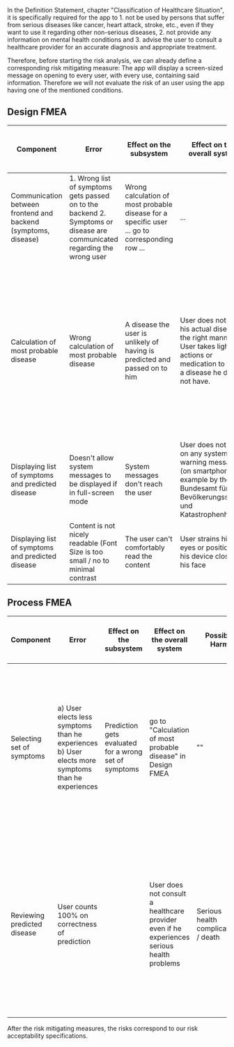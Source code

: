 In the Definition Statement, chapter "Classification of Healthcare Situation",
it is specifically required for the app to 1. not be used by persons that suffer from serious diseases like cancer, heart attack, stroke, etc., 
even if they want to use it regarding other non-serious diseases,
2. not provide any information on mental health conditions and 
3. advise the user to consult a healthcare provider for an accurate diagnosis and appropriate treatment.

Therefore, before starting the risk analysis, we can already define a corresponding risk mitigating measure:
The app will display a screen-sized message on opening to every user, with every use, containing said information.
Therefore we will not evaluate the risk of an user using the app having one of the mentioned conditions.

## Design FMEA

| Component                                                      | Error                                                                                                                       | Effect on the subsystem                                                                        | Effect on the overall system                                                                                                                 | Possible Harm                                                                                                                                                                                            | Severity of harm | Probability of occurence | Mitigating Measure                                                                                                                              | Severity of Harm after mitigation | Probability of occurence after mitigation |
|----------------------------------------------------------------|-----------------------------------------------------------------------------------------------------------------------------|------------------------------------------------------------------------------------------------|----------------------------------------------------------------------------------------------------------------------------------------------|----------------------------------------------------------------------------------------------------------------------------------------------------------------------------------------------------------|------------------|--------------------------|-------------------------------------------------------------------------------------------------------------------------------------------------|-----------------------------------|-------------------------------------------|
| Communication between frontend and backend (symptoms, disease) | 1. Wrong list of symptoms gets  passed on to the backend 2. Symptoms or disease are  communicated regarding the wrong user  | Wrong calculation of most probable disease for a specific user ... go to corresponding row ... | ...                                                                                                                                          | ...                                                                                                                                                                                                      | Minor            | Seldom               | Testing and changing the  algorithm accordingly                                                                                                 | Minor                             | Unlikely                                  |
| Calculation of most probable disease                           | Wrong calculation of most probable disease                                                                                  | A disease the user is unlikely  of having is predicted and  passed on to him                   | User does not treat his actual  disease in the right manner. User takes light actions or medication to treat a disease he does not have.     | Healing process for user´s  actual disease stays the same  as without any taken action  or even slows down. User  experiences light side effects of any medication he took for treating another disease. | Minor            | Often                    | improving the computation´s robustness by training the algorithm with more real-life data collected from hospitals or other health institutions | Minor                             | Probable to Occasional                    |
| Displaying list of symptoms and  predicted disease             | Doesn't allow system messages  to be displayed if in full-screen mode                                                       | System messages don't reach the user                                                           | User does not act on any system warning messages (on smartphone  for example by the Bundesamt für Bevölkerungsschutz und  Katastrophenhilfe) | Death of user                                                                                                                                                                                            | Catastrophic     | Seldom                   | Disable full-screen  mode for the app completely                                                                                                | Catastrophic                      | Unlikely                                  |
| Displaying list of symptoms and predicted disease              | Content is not nicely readable (Font Size is too small / no to  minimal contrast                                            | The user can't comfortably  read the content                                                   | User strains his eyes or positions his device closer to his face                                                                             | User stumbles and consequently insures himself slighty                                                                                                                                                   | Minor            | Occasional               | Disable full-screen mode for the app completely                                                                                                 | Minor                             | Unlikely                                  |

## Process FMEA

| Component                   | Error                                                                                             | Effect on the subsystem                               | Effect on the overall system                                                               | Possible Harm                        | Severity of Harm                   | Probability of occurence | Mitigating Measure                                                                                                                                                                                     | Severity of Harm after mitigation  | Probability of occurence after mitigation |
|-----------------------------|---------------------------------------------------------------------------------------------------|-------------------------------------------------------|--------------------------------------------------------------------------------------------|--------------------------------------|------------------------------------|--------------------------|--------------------------------------------------------------------------------------------------------------------------------------------------------------------------------------------------------|------------------------------------|-------------------------------------------|
| Selecting set of symptoms   | a) User elects less symptoms than he experiences b) User elects more symptoms than he experiences | Prediction gets evaluated for a wrong set of symptoms | go to "Calculation of most probable disease" in Design FMEA                                | ""                                   | Minor                              | Likely                   | Showing screen-filling warning message everytime user opens the app, which states that the prediction can only trusted if the user selects exactly his set of symptoms                                 | Minor                              | Probable to Occasional                    |
| Reviewing predicted disease | User counts 100% on correctness of prediction                                                     |                                                       | User does not consult a healthcare provider even if he experiences serious health problems | Serious health complications / death | Serious to Critical / Catastrophic | Occasional / Seldom      | Showing big, red warning message right by  the predicted disease which advises the user to always consult a health professional for reliable diagnosis, especially if he  experiences serious symptoms | Serious to Critical / Catastrophic | Unlikely                                    |

After the risk mitigating measures, the risks correspond to our risk acceptability specifications.

